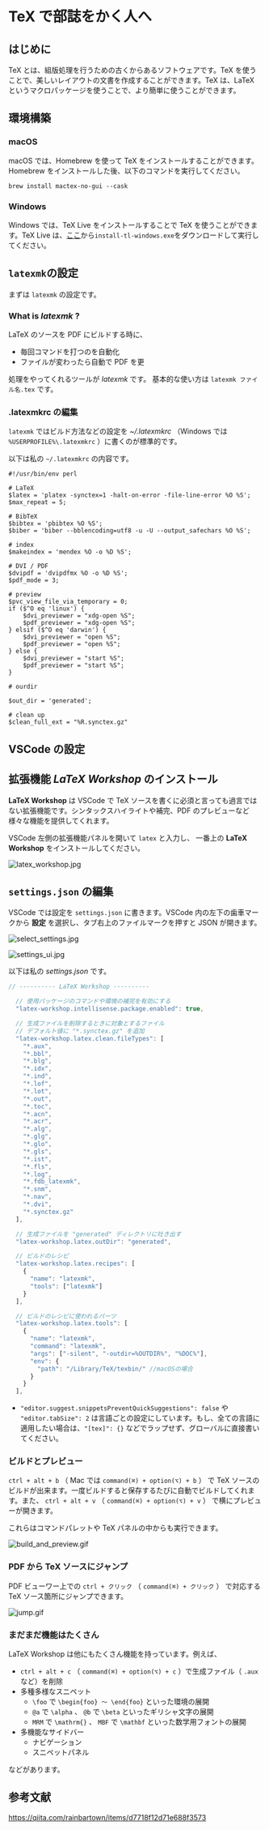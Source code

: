 # TeX で部誌をかく人へ

## はじめに

TeX とは、組版処理を行うための古くからあるソフトウェアです。TeX を使うことで、美しいレイアウトの文書を作成することができます。TeX は、LaTeX というマクロパッケージを使うことで、より簡単に使うことができます。

## 環境構築

### macOS

macOS では、Homebrew を使って TeX をインストールすることができます。Homebrew をインストールした後、以下のコマンドを実行してください。

```
brew install mactex-no-gui --cask
```

### Windows

Windows では、TeX Live をインストールすることで TeX を使うことができます。TeX Live は、[ここ](http://www.tug.org/texlive/acquire-netinstall.html)から`install-tl-windows.exe`をダウンロードして実行してください。

## `latexmk`の設定

まずは `latexmk` の設定です。

### What is _latexmk_ ?

LaTeX のソースを PDF にビルドする時に、

- 毎回コマンドを打つのを自動化
- ファイルが変わったら自動で PDF を更

処理をやってくれるツールが _latexmk_ です。
基本的な使い方は `latexmk ファイル名.tex` です。

### .latexmkrc の編集

`latexmk` ではビルド方法などの設定を _~/.latexmkrc_ （Windows では `%USERPROFILE%\.latexmkrc` ）に書くのが標準的です。

以下は私の `~/.latexmkrc` の内容です。

```perl:~/.latexmkrc
#!/usr/bin/env perl

# LaTeX
$latex = 'platex -synctex=1 -halt-on-error -file-line-error %O %S';
$max_repeat = 5;

# BibTeX
$bibtex = 'pbibtex %O %S';
$biber = 'biber --bblencoding=utf8 -u -U --output_safechars %O %S';

# index
$makeindex = 'mendex %O -o %D %S';

# DVI / PDF
$dvipdf = 'dvipdfmx %O -o %D %S';
$pdf_mode = 3;

# preview
$pvc_view_file_via_temporary = 0;
if ($^O eq 'linux') {
    $dvi_previewer = "xdg-open %S";
    $pdf_previewer = "xdg-open %S";
} elsif ($^O eq 'darwin') {
    $dvi_previewer = "open %S";
    $pdf_previewer = "open %S";
} else {
    $dvi_previewer = "start %S";
    $pdf_previewer = "start %S";
}

# ourdir

$out_dir = 'generated';

# clean up
$clean_full_ext = "%R.synctex.gz"
```

## VSCode の設定

## 拡張機能 _LaTeX Workshop_ のインストール

**LaTeX Workshop** は VSCode で TeX ソースを書くに必須と言っても過言ではない拡張機能です。シンタックスハイライトや補完、PDF のプレビューなど様々な機能を提供してくれます。

VSCode 左側の拡張機能パネルを開いて `latex` と入力し、 一番上の **LaTeX Workshop** をインストールしてください。

![latex_workshop.jpg](https://qiita-image-store.s3.ap-northeast-1.amazonaws.com/0/320683/e074540a-fdbe-4b1b-516a-89327ae3eced.jpeg)

## `settings.json` の編集

VSCode では設定を `settings.json` に書きます。VSCode 内の左下の歯車マークから **設定** を選択し、タブ右上のファイルマークを押すと JSON が開きます。

![select_settings.jpg](https://qiita-image-store.s3.ap-northeast-1.amazonaws.com/0/320683/50fae1a4-72bd-e06c-011a-1c1f0b80ddac.jpeg)

![settings_ui.jpg](https://qiita-image-store.s3.ap-northeast-1.amazonaws.com/0/320683/5299ffa2-aeda-f385-a0c7-b62a0d720666.jpeg)

以下は私の _settings.json_ です。

```javascript
// ---------- LaTeX Workshop ----------

  // 使用パッケージのコマンドや環境の補完を有効にする
  "latex-workshop.intellisense.package.enabled": true,

  // 生成ファイルを削除するときに対象とするファイル
  // デフォルト値に "*.synctex.gz" を追加
  "latex-workshop.latex.clean.fileTypes": [
    "*.aux",
    "*.bbl",
    "*.blg",
    "*.idx",
    "*.ind",
    "*.lof",
    "*.lot",
    "*.out",
    "*.toc",
    "*.acn",
    "*.acr",
    "*.alg",
    "*.glg",
    "*.glo",
    "*.gls",
    "*.ist",
    "*.fls",
    "*.log",
    "*.fdb_latexmk",
    "*.snm",
    "*.nav",
    "*.dvi",
    "*.synctex.gz"
  ],

  // 生成ファイルを "generated" ディレクトリに吐き出す
  "latex-workshop.latex.outDir": "generated",

  // ビルドのレシピ
  "latex-workshop.latex.recipes": [
    {
      "name": "latexmk",
      "tools": ["latexmk"]
    }
  ],

  // ビルドのレシピに使われるパーツ
  "latex-workshop.latex.tools": [
    {
      "name": "latexmk",
      "command": "latexmk",
      "args": ["-silent", "-outdir=%OUTDIR%", "%DOC%"],
      "env": {
        "path": "/Library/TeX/texbin/" //macOSの場合
      }
    }
  ],
```

- `"editor.suggest.snippetsPreventQuickSuggestions": false` や `"editor.tabSize": 2` は言語ごとの設定にしています。もし、全ての言語に適用したい場合は、`"[tex]": {}` などでラップせず、グローバルに直接書いてください。

### ビルドとプレビュー

`ctrl + alt + b` （ Mac では `command(⌘) + option(⌥) + b` ） で TeX ソースのビルドが出来ます。一度ビルドすると保存するたびに自動でビルドしてくれます。また、 `ctrl + alt + v` （ `command(⌘) + option(⌥) + v` ） で横にプレビューが開きます。

これらはコマンドパレットや TeX パネルの中からも実行できます。

![build_and_preview.gif](https://qiita-image-store.s3.ap-northeast-1.amazonaws.com/0/320683/2742843c-8fab-de20-22be-6445aff27608.gif)

### PDF から TeX ソースにジャンプ

PDF ビューワー上での `ctrl + クリック` （ `command(⌘) + クリック` ） で対応する TeX ソース箇所にジャンプできます。

![jump.gif](https://qiita-image-store.s3.ap-northeast-1.amazonaws.com/0/320683/e3c8e8c7-c7fa-d016-f397-eed240ba3020.gif)

### まだまだ機能はたくさん

LaTeX Workshop は他にもたくさん機能を持っています。例えば、

- `ctrl + alt + c` （ `command(⌘) + option(⌥) + c` ）で生成ファイル（ `.aux` など）を削除
- 多種多様なスニペット
  - `\foo` で `\begin{foo} 〜 \end{foo}` といった環境の展開
  - `@a` で `\alpha` 、 `@b` で `\beta` といったギリシャ文字の展開
  - `MRM` で `\mathrm{}` 、 `MBF` で `\mathbf` といった数学用フォントの展開
- 多機能なサイドバー
  - ナビゲーション
  - スニペットパネル

などがあります。

## 参考文献

https://qiita.com/rainbartown/items/d7718f12d71e688f3573
